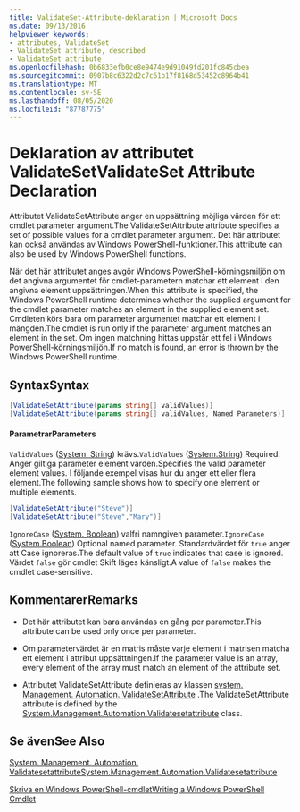 ```yaml
---
title: ValidateSet-Attribute-deklaration | Microsoft Docs
ms.date: 09/13/2016
helpviewer_keywords:
- attributes, ValidateSet
- ValidateSet attribute, described
- ValidateSet attribute
ms.openlocfilehash: 0b6833efb0ce8e9474e9d91049fd201fc845cbea
ms.sourcegitcommit: 0907b8c6322d2c7c61b17f8168d53452c8964b41
ms.translationtype: MT
ms.contentlocale: sv-SE
ms.lasthandoff: 08/05/2020
ms.locfileid: "87787775"
---
```

# <a name="validateset-attribute-declaration"></a><span data-ttu-id="9553d-102">Deklaration av attributet ValidateSet</span><span class="sxs-lookup"><span data-stu-id="9553d-102">ValidateSet Attribute Declaration</span></span>

<span data-ttu-id="9553d-103">Attributet ValidateSetAttribute anger en uppsättning möjliga värden för ett cmdlet parameter argument.</span><span class="sxs-lookup"><span data-stu-id="9553d-103">The ValidateSetAttribute attribute specifies a set of possible values for a cmdlet parameter argument.</span></span> <span data-ttu-id="9553d-104">Det här attributet kan också användas av Windows PowerShell-funktioner.</span><span class="sxs-lookup"><span data-stu-id="9553d-104">This attribute can also be used by Windows PowerShell functions.</span></span>

<span data-ttu-id="9553d-105">När det här attributet anges avgör Windows PowerShell-körningsmiljön om det angivna argumentet för cmdlet-parametern matchar ett element i den angivna element uppsättningen.</span><span class="sxs-lookup"><span data-stu-id="9553d-105">When this attribute is specified, the Windows PowerShell runtime determines whether the supplied argument for the cmdlet parameter matches an element in the supplied element set.</span></span> <span data-ttu-id="9553d-106">Cmdleten körs bara om parameter argumentet matchar ett element i mängden.</span><span class="sxs-lookup"><span data-stu-id="9553d-106">The cmdlet is run only if the parameter argument matches an element in the set.</span></span> <span data-ttu-id="9553d-107">Om ingen matchning hittas uppstår ett fel i Windows PowerShell-körningsmiljön.</span><span class="sxs-lookup"><span data-stu-id="9553d-107">If no match is found, an error is thrown by the Windows PowerShell runtime.</span></span>

## <a name="syntax"></a><span data-ttu-id="9553d-108">Syntax</span><span class="sxs-lookup"><span data-stu-id="9553d-108">Syntax</span></span>

```csharp
[ValidateSetAttribute(params string[] validValues)]
[ValidateSetAttribute(params string[] validValues, Named Parameters)]
```

#### <a name="parameters"></a><span data-ttu-id="9553d-109">Parametrar</span><span class="sxs-lookup"><span data-stu-id="9553d-109">Parameters</span></span>

<span data-ttu-id="9553d-110">`ValidValues` ([System. String](/dotnet/api/System.String)) krävs.</span><span class="sxs-lookup"><span data-stu-id="9553d-110">`ValidValues` ([System.String](/dotnet/api/System.String)) Required.</span></span> <span data-ttu-id="9553d-111">Anger giltiga parameter element värden.</span><span class="sxs-lookup"><span data-stu-id="9553d-111">Specifies the valid parameter element values.</span></span> <span data-ttu-id="9553d-112">I följande exempel visas hur du anger ett eller flera element.</span><span class="sxs-lookup"><span data-stu-id="9553d-112">The following sample shows how to specify one element or multiple elements.</span></span>

```csharp
[ValidateSetAttribute("Steve")]
[ValidateSetAttribute("Steve","Mary")]
```

<span data-ttu-id="9553d-113">`IgnoreCase` ([System. Boolean](/dotnet/api/System.Boolean)) valfri namngiven parameter.</span><span class="sxs-lookup"><span data-stu-id="9553d-113">`IgnoreCase` ([System.Boolean](/dotnet/api/System.Boolean)) Optional named parameter.</span></span> <span data-ttu-id="9553d-114">Standardvärdet för `true` anger att Case ignoreras.</span><span class="sxs-lookup"><span data-stu-id="9553d-114">The default value of `true` indicates that case is ignored.</span></span> <span data-ttu-id="9553d-115">Värdet `false` gör cmdlet Skift läges känsligt.</span><span class="sxs-lookup"><span data-stu-id="9553d-115">A value of `false` makes the cmdlet case-sensitive.</span></span>

## <a name="remarks"></a><span data-ttu-id="9553d-116">Kommentarer</span><span class="sxs-lookup"><span data-stu-id="9553d-116">Remarks</span></span>

- <span data-ttu-id="9553d-117">Det här attributet kan bara användas en gång per parameter.</span><span class="sxs-lookup"><span data-stu-id="9553d-117">This attribute can be used only once per parameter.</span></span>

- <span data-ttu-id="9553d-118">Om parametervärdet är en matris måste varje element i matrisen matcha ett element i attribut uppsättningen.</span><span class="sxs-lookup"><span data-stu-id="9553d-118">If the parameter value is an array, every element of the array must match an element of the attribute set.</span></span>

- <span data-ttu-id="9553d-119">Attributet ValidateSetAttribute definieras av klassen [system. Management. Automation. ValidateSetAttribute](/dotnet/api/System.Management.Automation.ValidateSetAttribute) .</span><span class="sxs-lookup"><span data-stu-id="9553d-119">The ValidateSetAttribute attribute is defined by the [System.Management.Automation.Validatesetattribute](/dotnet/api/System.Management.Automation.ValidateSetAttribute) class.</span></span>

## <a name="see-also"></a><span data-ttu-id="9553d-120">Se även</span><span class="sxs-lookup"><span data-stu-id="9553d-120">See Also</span></span>

[<span data-ttu-id="9553d-121">System. Management. Automation. Validatesetattribute</span><span class="sxs-lookup"><span data-stu-id="9553d-121">System.Management.Automation.Validatesetattribute</span></span>](/dotnet/api/System.Management.Automation.ValidateSetAttribute)

[<span data-ttu-id="9553d-122">Skriva en Windows PowerShell-cmdlet</span><span class="sxs-lookup"><span data-stu-id="9553d-122">Writing a Windows PowerShell Cmdlet</span></span>](./writing-a-windows-powershell-cmdlet.md)
